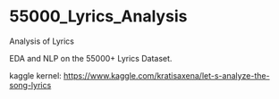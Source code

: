 # 55000_Lyrics_Analysis
Analysis of Lyrics

EDA and NLP on the 55000+ Lyrics Dataset.

kaggle kernel: https://www.kaggle.com/kratisaxena/let-s-analyze-the-song-lyrics
